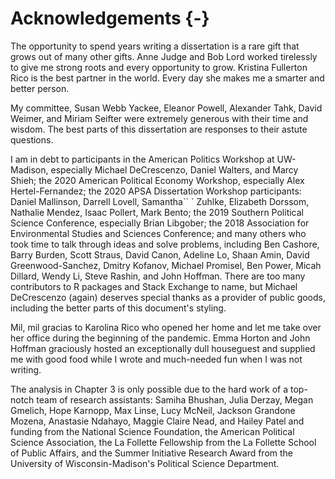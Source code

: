 # Acknowledgements {-}

The opportunity to spend years writing a dissertation is a rare gift that grows out of many other gifts. 
Anne Judge and Bob Lord worked tirelessly to give me strong roots and every opportunity to grow. 
Kristina Fullerton Rico is the best partner in the world. Every day she makes me a smarter and better person. 

My committee, Susan Webb Yackee, Eleanor Powell, Alexander Tahk, David Weimer, and Miriam Seifter were extremely generous with their time and wisdom. The best parts of this dissertation are responses to their astute questions.

I am in debt to participants in
the American Politics Workshop at UW-Madison, especially Michael DeCrescenzo, Daniel Walters, and Marcy Shieh;
the 2020 American Political Economy Workshop, especially Alex Hertel-Fernandez;
the 2020 APSA Dissertation Workshop participants: Daniel Mallinson, Darrell Lovell, Samantha``			`	 Zuhlke, Elizabeth Dorssom, Nathalie Mendez, Isaac Pollert, Mark Bento;
the 2019 Southern Political Science Conference, especially Brian Libgober;
the 2018 Association for Environmental Studies and Sciences Conference;
and many others who took time to talk through ideas and solve problems, including
Ben Cashore,
Barry Burden, 
Scott Straus,
David Canon,
Adeline Lo,
Shaan Amin,
David Greenwood-Sanchez, 
Dmitry Kofanov,
Michael Promisel,
Ben Power,
Micah Dillard, 
Wendy Li, 
Steve Rashin, and 
John Hoffman.
There are too many contributors to R packages and Stack Exchange to name, but 
Michael DeCrescenzo (again) deserves special thanks as a provider of public goods, including the better parts of this document's styling.

Mil, mil gracias to Karolina Rico who opened her home and let me take over her office during the beginning of the pandemic.
Emma Horton and John Hoffman graciously hosted an exceptionally dull houseguest and supplied me with good food while I wrote and much-needed fun when I was not writing.

The analysis in Chapter 3 is only possible due to the hard work of a top-notch team of research assistants: Samiha Bhushan, Julia Derzay, Megan Gmelich, Hope Karnopp, Max Linse, Lucy McNeil, Jackson Grandone Mozena, Anastasie Ndahayo,  Maggie Claire Nead, and Hailey Patel 
and 
funding from the National Science Foundation, the American Political Science Association, the La Follette Fellowship from the La Follette School of Public Affairs, and the Summer Initiative Research Award from the University of Wisconsin-Madison's Political Science Department.
